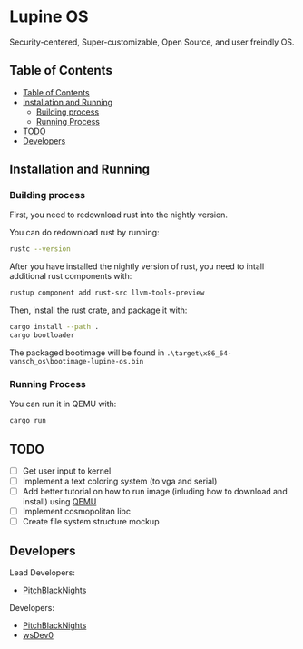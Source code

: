 # Lupine OS <!-- omit in toc -->

Security-centered, Super-customizable, Open Source, and user freindly OS.

## Table of Contents

- [Table of Contents](#table-of-contents)
- [Installation and Running](#installation-and-running)
  - [Building process](#building-process)
  - [Running Process](#running-process)
- [TODO](#todo)
- [Developers](#developers)

## Installation and Running

### Building process

First, you need to redownload rust into the nightly version.

You can do redownload rust by running:

```bash
rustc --version
```

After you have installed the nightly version of rust, you need to intall additional rust components with:

```bash
rustup component add rust-src llvm-tools-preview
```

Then, install the rust crate, and package it with:

```bash
cargo install --path .
cargo bootloader
```

The packaged bootimage will be found in `.\target\x86_64-vansch_os\bootimage-lupine-os.bin`

### Running Process

You can run it in QEMU with:

```bash
cargo run
```

## TODO

- [ ] Get user input to kernel
- [ ] Implement a text coloring system (to vga and serial)
- [ ] Add better tutorial on how to run image (inluding how to download and install) using [QEMU](https://www.qemu.org/)
- [ ] Implement cosmopolitan libc
- [ ] Create file system structure mockup

## Developers

Lead Developers:

- [PitchBlackNights](https://github.com/PitchBlackNights)

Developers:

- [PitchBlackNights](https://github.com/PitchBlackNights)
- [wsDev0](https://github.com/wsDev0)
